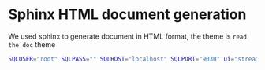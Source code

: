 # Sphinx HTML document generation
We used sphinx to generate document in HTML format, the theme is `read the doc` theme
```bash
SQLUSER="root" SQLPASS="" SQLHOST="localhost" SQLPORT="9030" ui="streamlit" make html
```
